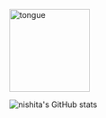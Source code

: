 

<!-- ![tongue](https://github.com/user-attachments/assets/cf6f1692-e9ba-410f-93ed-ad8a75939c4d) -->
<!--
![chibi](https://github.com/user-attachments/assets/04c0d495-b138-4e26-a9ec-564ae790b9e7) -->




<!-- <p align="center"> -->
   <img src="https://github.com/user-attachments/assets/cf6f1692-e9ba-410f-93ed-ad8a75939c4d" alt="tongue" width="143.4" height="147"> <!-- 735x717 -->
</p>

![nishita's GitHub stats](https://github-readme-stats.vercel.app/api?username=disgruntled-penguin&show_icons=true&theme=radical)

<!-- ![Top Langs](https://github-readme-stats.vercel.app/api/top-langs/?username=disgruntled-penguin&theme=tokyonight)


